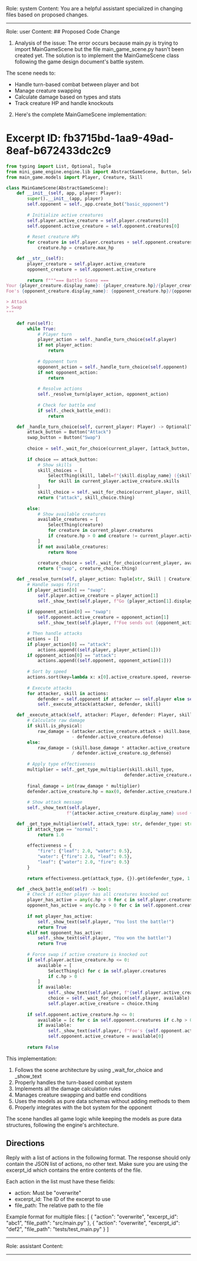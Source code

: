 Role: system
Content: You are a helpful assistant specialized in changing files based on proposed changes.
__________________
Role: user
Content: ## Proposed Code Change
1. Analysis of the issue:
The error occurs because main.py is trying to import MainGameScene but the file main_game_scene.py hasn't been created yet. The solution is to implement the MainGameScene class following the game design document's battle system.

The scene needs to:
- Handle turn-based combat between player and bot
- Manage creature swapping
- Calculate damage based on types and stats
- Track creature HP and handle knockouts

2. Here's the complete MainGameScene implementation:

# Excerpt ID: fb3715bd-1aa9-49ad-8eaf-b672433dc2c9
```python main_game/scenes/main_game_scene.py
from typing import List, Optional, Tuple
from mini_game_engine.engine.lib import AbstractGameScene, Button, SelectThing
from main_game.models import Player, Creature, Skill

class MainGameScene(AbstractGameScene):
    def __init__(self, app, player: Player):
        super().__init__(app, player)
        self.opponent = self._app.create_bot("basic_opponent")
        
        # Initialize active creatures
        self.player.active_creature = self.player.creatures[0]
        self.opponent.active_creature = self.opponent.creatures[0]
        
        # Reset creature HPs
        for creature in self.player.creatures + self.opponent.creatures:
            creature.hp = creature.max_hp

    def __str__(self):
        player_creature = self.player.active_creature
        opponent_creature = self.opponent.active_creature
        
        return f"""=== Battle Scene ===
Your {player_creature.display_name}: {player_creature.hp}/{player_creature.max_hp} HP
Foe's {opponent_creature.display_name}: {opponent_creature.hp}/{opponent_creature.max_hp} HP

> Attack
> Swap
"""

    def run(self):
        while True:
            # Player turn
            player_action = self._handle_turn_choice(self.player)
            if not player_action:
                return
                
            # Opponent turn
            opponent_action = self._handle_turn_choice(self.opponent)
            if not opponent_action:
                return
                
            # Resolve actions
            self._resolve_turn(player_action, opponent_action)
            
            # Check for battle end
            if self._check_battle_end():
                return

    def _handle_turn_choice(self, current_player: Player) -> Optional[Tuple[str, Skill | Creature]]:
        attack_button = Button("Attack")
        swap_button = Button("Swap")
        
        choice = self._wait_for_choice(current_player, [attack_button, swap_button])
        
        if choice == attack_button:
            # Show skills
            skill_choices = [
                SelectThing(skill, label=f"{skill.display_name} ({skill.base_damage} dmg)")
                for skill in current_player.active_creature.skills
            ]
            skill_choice = self._wait_for_choice(current_player, skill_choices)
            return ("attack", skill_choice.thing)
            
        else:
            # Show available creatures
            available_creatures = [
                SelectThing(creature)
                for creature in current_player.creatures
                if creature.hp > 0 and creature != current_player.active_creature
            ]
            if not available_creatures:
                return None
                
            creature_choice = self._wait_for_choice(current_player, available_creatures)
            return ("swap", creature_choice.thing)

    def _resolve_turn(self, player_action: Tuple[str, Skill | Creature], opponent_action: Tuple[str, Skill | Creature]):
        # Handle swaps first
        if player_action[0] == "swap":
            self.player.active_creature = player_action[1]
            self._show_text(self.player, f"Go {player_action[1].display_name}!")
            
        if opponent_action[0] == "swap":
            self.opponent.active_creature = opponent_action[1]
            self._show_text(self.player, f"Foe sends out {opponent_action[1].display_name}!")

        # Then handle attacks
        actions = []
        if player_action[0] == "attack":
            actions.append((self.player, player_action[1]))
        if opponent_action[0] == "attack":
            actions.append((self.opponent, opponent_action[1]))
            
        # Sort by speed
        actions.sort(key=lambda x: x[0].active_creature.speed, reverse=True)
        
        # Execute attacks
        for attacker, skill in actions:
            defender = self.opponent if attacker == self.player else self.player
            self._execute_attack(attacker, defender, skill)

    def _execute_attack(self, attacker: Player, defender: Player, skill: Skill):
        # Calculate raw damage
        if skill.is_physical:
            raw_damage = (attacker.active_creature.attack + skill.base_damage 
                         - defender.active_creature.defense)
        else:
            raw_damage = (skill.base_damage * attacker.active_creature.sp_attack 
                         / defender.active_creature.sp_defense)
            
        # Apply type effectiveness
        multiplier = self._get_type_multiplier(skill.skill_type, 
                                             defender.active_creature.creature_type)
        
        final_damage = int(raw_damage * multiplier)
        defender.active_creature.hp = max(0, defender.active_creature.hp - final_damage)
        
        # Show attack message
        self._show_text(self.player, 
                       f"{attacker.active_creature.display_name} used {skill.display_name}!")

    def _get_type_multiplier(self, attack_type: str, defender_type: str) -> float:
        if attack_type == "normal":
            return 1.0
            
        effectiveness = {
            "fire": {"leaf": 2.0, "water": 0.5},
            "water": {"fire": 2.0, "leaf": 0.5},
            "leaf": {"water": 2.0, "fire": 0.5}
        }
        
        return effectiveness.get(attack_type, {}).get(defender_type, 1.0)

    def _check_battle_end(self) -> bool:
        # Check if either player has all creatures knocked out
        player_has_active = any(c.hp > 0 for c in self.player.creatures)
        opponent_has_active = any(c.hp > 0 for c in self.opponent.creatures)
        
        if not player_has_active:
            self._show_text(self.player, "You lost the battle!")
            return True
        elif not opponent_has_active:
            self._show_text(self.player, "You won the battle!")
            return True
            
        # Force swap if active creature is knocked out
        if self.player.active_creature.hp <= 0:
            available = [
                SelectThing(c) for c in self.player.creatures 
                if c.hp > 0
            ]
            if available:
                self._show_text(self.player, f"{self.player.active_creature.display_name} fainted!")
                choice = self._wait_for_choice(self.player, available)
                self.player.active_creature = choice.thing
                
        if self.opponent.active_creature.hp <= 0:
            available = [c for c in self.opponent.creatures if c.hp > 0]
            if available:
                self._show_text(self.player, f"Foe's {self.opponent.active_creature.display_name} fainted!")
                self.opponent.active_creature = available[0]
                
        return False
```

This implementation:
1. Follows the scene architecture by using _wait_for_choice and _show_text
2. Properly handles the turn-based combat system
3. Implements all the damage calculation rules
4. Manages creature swapping and battle end conditions
5. Uses the models as pure data schemas without adding methods to them
6. Properly integrates with the bot system for the opponent

The scene handles all game logic while keeping the models as pure data structures, following the engine's architecture.

## Directions
Reply with a list of actions in the following format. The response should only contain the JSON list of actions, no other text.
Make sure you are using the excerpt_id which contains the entire contents of the file.

Each action in the list must have these fields:
- action: Must be "overwrite"
- excerpt_id: The ID of the excerpt to use
- file_path: The relative path to the file

Example format for multiple files:
[
    {
        "action": "overwrite",
        "excerpt_id": "abc1",
        "file_path": "src/main.py"
    },
    {
        "action": "overwrite",
        "excerpt_id": "def2",
        "file_path": "tests/test_main.py"
    }
]
__________________
Role: assistant
Content: 
__________________
